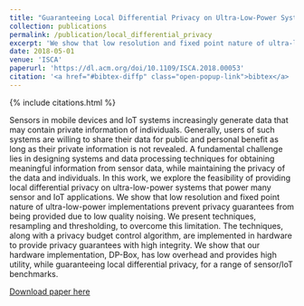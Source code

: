 ```yaml
---
title: "Guaranteeing Local Differential Privacy on Ultra-Low-Power Systems"
collection: publications
permalink: /publication/local_differential_privacy
excerpt: 'We show that low resolution and fixed point nature of ultra-low-power implementations prevent privacy guarantees from being provided due to low quality noising. We present techniques, resampling and thresholding, to overcome this limitation.'
date: 2018-05-01
venue: 'ISCA'
paperurl: 'https://dl.acm.org/doi/10.1109/ISCA.2018.00053'
citation: '<a href="#bibtex-diffp" class="open-popup-link">bibtex</a> | <a href="#nontex-diffp" class="open-popup-link">Plain Text</a>'
---
```

{% include citations.html %}

Sensors in mobile devices and IoT systems increasingly generate data that may contain private information of individuals. Generally, users of such systems are willing to share their data for public and personal benefit as long as their private information is not revealed. A fundamental challenge lies in designing systems and data processing techniques for obtaining meaningful information from sensor data, while maintaining the privacy of the data and individuals. In this work, we explore the feasibility of providing local differential privacy on ultra-low-power systems that power many sensor and IoT applications. We show that low resolution and fixed point nature of ultra-low-power implementations prevent privacy guarantees from being provided due to low quality noising. We present techniques, resampling and thresholding, to overcome this limitation. The techniques, along with a privacy budget control algorithm, are implemented in hardware to provide privacy guarantees with high integrity. We show that our hardware implementation, DP-Box, has low overhead and provides high utility, while guaranteeing local differential privacy, for a range of sensor/IoT benchmarks.

[Download paper here](https://dl.acm.org/doi/10.1109/ISCA.2018.00053)

